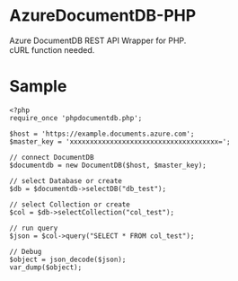 AzureDocumentDB-PHP
===================

Azure DocumentDB REST API Wrapper for PHP.  
cURL function needed.

Sample
===================


    <?php
    require_once 'phpdocumentdb.php';
      
    $host = 'https://example.documents.azure.com';
    $master_key = 'xxxxxxxxxxxxxxxxxxxxxxxxxxxxxxxxxxxxx=';
    
    // connect DocumentDB
    $documentdb = new DocumentDB($host, $master_key);
    
    // select Database or create
    $db = $documentdb->selectDB("db_test");
    
    // select Collection or create
    $col = $db->selectCollection("col_test");
    
    // run query
    $json = $col->query("SELECT * FROM col_test");
    
    // Debug
    $object = json_decode($json);
    var_dump($object);
